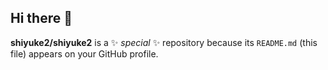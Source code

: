 ## Hi there 👋

**shiyuke2/shiyuke2** is a ✨ _special_ ✨ repository because its `README.md` (this file) appears on your GitHub profile.

